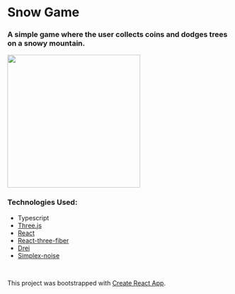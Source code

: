 # Snow Game

### A simple game where the user collects coins and dodges trees on a snowy mountain.

<img src="./game.gif" height="300px">

### Technologies Used:

-   Typescript
-   [Three.js](https://github.com/mrdoob/three.js/)
-   [React](https://github.com/facebook/react)
-   [React-three-fiber](https://github.com/pmndrs/react-three-fiber)
-   [Drei](https://github.com/pmndrs/drei)
-   [Simplex-noise](https://github.com/jwagner/simplex-noise.js)

<br>

This project was bootstrapped with [Create React App](https://github.com/facebook/create-react-app).
